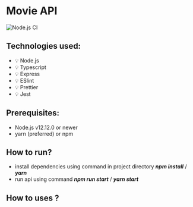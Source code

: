 # Movie API
![Node.js CI](https://github.com/unm4sked/MovieAPI-express/workflows/Node.js%20CI/badge.svg)

## Technologies used:

-   :bulb: Node.js
-   :bulb: Typescript
-   :bulb: Express
-   :bulb: ESlint
-   :bulb: Prettier
-   :bulb: Jest

## Prerequisites:
- Node.js v12.12.0 or newer
- yarn (preferred) or npm

## How to run?

- install dependencies using command in project directory ***npm install*** / ***yarn***
- run api using command ***npm run start*** / ***yarn start***


## How to uses ?